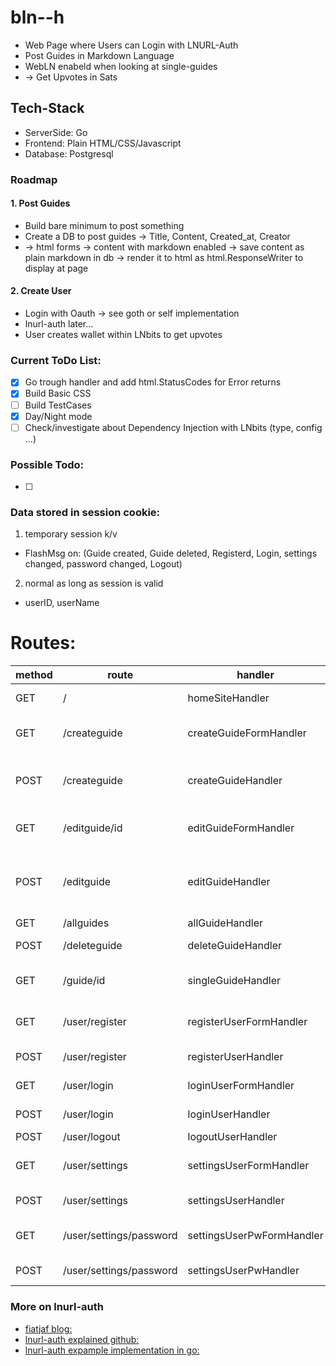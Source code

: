 # bln--h
- Web Page where Users can Login with LNURL-Auth
- Post Guides in Markdown Language
- WebLN enabeld when looking at single-guides
- -> Get Upvotes in Sats

## Tech-Stack
- ServerSide: Go
- Frontend: Plain HTML/CSS/Javascript
- Database: Postgresql

### Roadmap
#### 1. Post Guides
- Build bare minimum to post something 
- Create a DB to post guides -> Title, Content, Created_at, Creator
- -> html forms -> content with markdown enabled -> save content as plain markdown in db -> render it to html as html.ResponseWriter to display at page
#### 2. Create User
- Login with Oauth -> see goth or self implementation
- lnurl-auth later... 
- User creates wallet within LNbits to get upvotes

### Current ToDo List:
- [x] Go trough handler and add html.StatusCodes for Error returns
- [x] Build Basic CSS 
- [ ] Build TestCases
- [x] Day/Night mode
- [ ] Check/investigate about Dependency Injection with LNbits (type, config ...)
### Possible Todo:
- [ ] 

### Data stored in session cookie:
1. temporary session k/v 
- FlashMsg on: (Guide created, Guide deleted, Registerd, Login, settings changed, password changed, Logout)
2. normal as long as session is valid
- userID, userName

 # Routes:

| method | route                   | handler                   | description                                       |
|--------|-------------------------|---------------------------|---------------------------------------------------|
| GET    | /                       | homeSiteHandler           | default home page                                 |
| GET    | /createguide            | createGuideFormHandler    | empty Form to create guides                       |
| POST   | /createguide            | createGuideHandler        | insert new guide in DB → redirect to guide/id     |
| GET    | /editguide/id           | editGuideFormHandler      | Form with values from guide by ID                 |
| POST   | /editguide              | editGuideHandler          | Updated edited guide in DB → redirect to guide/id |
| GET    | /allguides              | allGuideHandler           | lists all guides                                  |
| POST   | /deleteguide            | deleteGuideHandler        | deletes Guide by ID                               |
| GET    | /guide/id               | singleGuideHandler        | shows specific guide by ID                        |
| GET    | /user/register          | registerUserFormHandler   | Form to register new users                        |
| POST   | /user/register          | registerUserHandler       | Create a new user in DB                           |
| GET    | /user/login             | loginUserFormHandler      | Form for the Login                                |
| POST   | /user/login             | loginUserHandler          | Authentication + Login                            |
| POST   | /user/logout            | logoutUserHandler         | Logout                                            |
| GET    | /user/settings          | settingsUserFormHandler   | Form to change settings                           |
| POST   | /user/settings          | settingsUserHandler       | Save changed settings                             |
| GET    | /user/settings/password | settingsUserPwFormHandler | Form to change settings                           |
| POST   | /user/settings/password | settingsUserPwHandler     | Save changed settings                             |

### More on lnurl-auth
- [fiatjaf blog:](https://fiatjaf.com/e0a35204.html)
- [lnurl-auth explained github:](https://github.com/fiatjaf/lnurl-rfc/blob/legacy/lnurl-auth.md)
- [lnurl-auth expample implementation in go:](https://github.com/xplorfin/lnurlauth)


